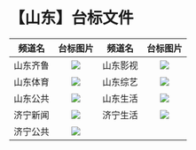# 【山东】台标文件
|频道名|台标图片|频道名|台标图片|
|:---:|:---:|:---:|:---:|
|山东齐鲁|<img src="https://github.com/atsushi444/iptv/blob/main/logo/other/Shandong1.png">|山东影视|<img src="https://github.com/atsushi444/iptv/blob/main/logo/other/Shandong6.png">|
|山东体育|<img src="https://github.com/atsushi444/iptv/blob/main/logo/other/Shandong2.png">|山东综艺|<img src="https://github.com/atsushi444/iptv/blob/main/logo/other/Shandong7.png">|
|山东公共|<img src="https://github.com/atsushi444/iptv/blob/main/logo/other/Shandong4.png">|山东生活|<img src="https://github.com/atsushi444/iptv/blob/main/logo/other/Shandong8.png">|
|济宁新闻|<img src="https://github.com/atsushi444/iptv/blob/main/logo/other/">|济宁生活|<img src="https://github.com/atsushi444/iptv/blob/main/logo/other/">|
|济宁公共|<img src="https://github.com/atsushi444/iptv/blob/main/logo/other/.png">|

